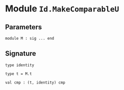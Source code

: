 
# Module `Id.MakeComparableU`


## Parameters

```
module M : sig ... end
```

## Signature

```
type identity
```
```
type t = M.t
```
```
val cmp : (t, identity) cmp
```